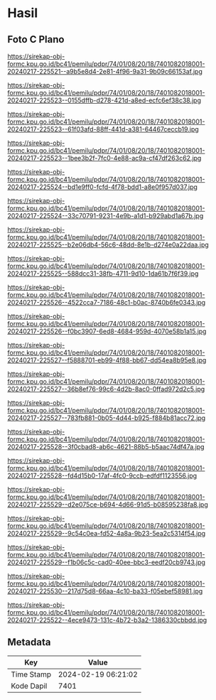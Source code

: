 # Hasil

## Foto C Plano

https://sirekap-obj-formc.kpu.go.id/bc41/pemilu/pdpr/74/01/08/20/18/7401082018001-20240217-225521--a9b5e8d4-2e81-4f96-9a31-9b09c66153af.jpg

https://sirekap-obj-formc.kpu.go.id/bc41/pemilu/pdpr/74/01/08/20/18/7401082018001-20240217-225523--0155dffb-d278-421d-a8ed-ecfc6ef38c38.jpg

https://sirekap-obj-formc.kpu.go.id/bc41/pemilu/pdpr/74/01/08/20/18/7401082018001-20240217-225523--61f03afd-88ff-441d-a381-64467ceccb19.jpg

https://sirekap-obj-formc.kpu.go.id/bc41/pemilu/pdpr/74/01/08/20/18/7401082018001-20240217-225523--1bee3b2f-7fc0-4e88-ac9a-cf47df263c62.jpg

https://sirekap-obj-formc.kpu.go.id/bc41/pemilu/pdpr/74/01/08/20/18/7401082018001-20240217-225524--bd1e9ff0-fcfd-4f78-bdd1-a8e0f957d037.jpg

https://sirekap-obj-formc.kpu.go.id/bc41/pemilu/pdpr/74/01/08/20/18/7401082018001-20240217-225524--33c70791-9231-4e9b-a1d1-b929abd1a67b.jpg

https://sirekap-obj-formc.kpu.go.id/bc41/pemilu/pdpr/74/01/08/20/18/7401082018001-20240217-225525--b2e06db4-56c6-48dd-8e1b-d274e0a22daa.jpg

https://sirekap-obj-formc.kpu.go.id/bc41/pemilu/pdpr/74/01/08/20/18/7401082018001-20240217-225525--588dcc31-38fb-4711-9d10-1da61b7f6f39.jpg

https://sirekap-obj-formc.kpu.go.id/bc41/pemilu/pdpr/74/01/08/20/18/7401082018001-20240217-225526--4522cca7-7186-48c1-b0ac-8740b6fe0343.jpg

https://sirekap-obj-formc.kpu.go.id/bc41/pemilu/pdpr/74/01/08/20/18/7401082018001-20240217-225526--f0bc3907-6ed8-4684-959d-4070e58b1a15.jpg

https://sirekap-obj-formc.kpu.go.id/bc41/pemilu/pdpr/74/01/08/20/18/7401082018001-20240217-225527--f5888701-eb99-4f88-bb67-dd54ea8b95e8.jpg

https://sirekap-obj-formc.kpu.go.id/bc41/pemilu/pdpr/74/01/08/20/18/7401082018001-20240217-225527--36b8ef76-99c6-4d2b-8ac0-0ffad972d2c5.jpg

https://sirekap-obj-formc.kpu.go.id/bc41/pemilu/pdpr/74/01/08/20/18/7401082018001-20240217-225527--783fb881-0b05-4d44-b925-f884b81acc72.jpg

https://sirekap-obj-formc.kpu.go.id/bc41/pemilu/pdpr/74/01/08/20/18/7401082018001-20240217-225528--3f0cbad8-ab6c-4621-88b5-b5aac74df47a.jpg

https://sirekap-obj-formc.kpu.go.id/bc41/pemilu/pdpr/74/01/08/20/18/7401082018001-20240217-225528--fd4d15b0-17af-4fc0-9ccb-edfdf1123556.jpg

https://sirekap-obj-formc.kpu.go.id/bc41/pemilu/pdpr/74/01/08/20/18/7401082018001-20240217-225529--d2e075ce-b694-4d66-91d5-b08595238fa8.jpg

https://sirekap-obj-formc.kpu.go.id/bc41/pemilu/pdpr/74/01/08/20/18/7401082018001-20240217-225529--9c54c0ea-fd52-4a8a-9b23-5ea2c5314f54.jpg

https://sirekap-obj-formc.kpu.go.id/bc41/pemilu/pdpr/74/01/08/20/18/7401082018001-20240217-225529--f1b06c5c-cad0-40ee-bbc3-eedf20cb9743.jpg

https://sirekap-obj-formc.kpu.go.id/bc41/pemilu/pdpr/74/01/08/20/18/7401082018001-20240217-225530--217d75d8-66aa-4c10-ba33-f05ebef58981.jpg

https://sirekap-obj-formc.kpu.go.id/bc41/pemilu/pdpr/74/01/08/20/18/7401082018001-20240217-225522--4ece9473-131c-4b72-b3a2-1386330cbbdd.jpg


## Metadata

| Key        | Value               |
| ---------- | ------------------- |
| Time Stamp | 2024-02-19 06:21:02 |
| Kode Dapil | 7401                |



